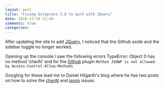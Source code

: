 ```yaml
---
layout: post
title: "Fixing Octopress 2.0 to work with JQuery"
date: 2016-11-20 21:44
comments: true
categories: 
---
```

After updating the site to add [JQuery](www.jquery.com), I noticed that the Github aside and the sidebar toggle no longer worked.

Opening up the console I saw the following errors
    TypeError: Object 0 has no method ‘charAt’
and for the [Github](www.github.com) plugin
    `Method JSONP is not allowed by Access-Control-Allow-Methods`
   
Googling for these lead me to Daniel Hilgarth's blog where he has two posts on how to solve the [charAt](http://blog.fire-development.com/2013/03/06/fixing-octopress-when-using-jquery/) and [jsonp](http://blog.fire-development.com/2013/03/05/fixing-octopress-github-plugin-when-using-jquery/) issues.



   